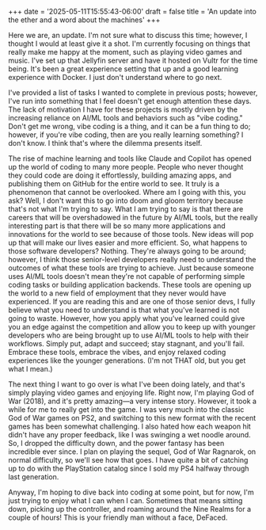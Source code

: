 +++
date = '2025-05-11T15:55:43-06:00'
draft = false
title = 'An update into the ether and a word about the machines'
+++

Here we are, an update. I'm not sure what to discuss this time; however, I thought I would at least give it a shot. I'm currently focusing on things that really make me happy at the moment, such as playing video games and music. I've set up that Jellyfin server and have it hosted on Vultr for the time being. It's been a great experience setting that up and a good learning experience with Docker. I just don't understand where to go next.

I've provided a list of tasks I wanted to complete in previous posts; however, I've run into something that I feel doesn't get enough attention these days. The lack of motivation I have for these projects is mostly driven by the increasing reliance on AI/ML tools and behaviors such as "vibe coding." Don't get me wrong, vibe coding is a thing, and it can be a fun thing to do; however, if you're vibe coding, then are you really learning something? I don't know. I think that's where the dilemma presents itself.

The rise of machine learning and tools like Claude and Copilot has opened up the world of coding to many more people. People who never thought they could code are doing it effortlessly, building amazing apps, and publishing them on GitHub for the entire world to see. It truly is a phenomenon that cannot be overlooked. Where am I going with this, you ask? Well, I don't want this to go into doom and gloom territory because that's not what I'm trying to say. What I am trying to say is that there are careers that will be overshadowed in the future by AI/ML tools, but the really interesting part is that there will be so many more applications and innovations for the world to see because of those tools. New ideas will pop up that will make our lives easier and more efficient. So, what happens to those software developers? Nothing. They're always going to be around; however, I think those senior-level developers really need to understand the outcomes of what these tools are trying to achieve. Just because someone uses AI/ML tools doesn't mean they're not capable of performing simple coding tasks or building application backends. These tools are opening up the world to a new field of employment that they never would have experienced. If you are reading this and are one of those senior devs, I fully believe what you need to understand is that what you've learned is not going to waste. However, how you apply what you've learned could give you an edge against the competition and allow you to keep up with younger developers who are being brought up to use AI/ML tools to help with their workflows. Simply put, adapt and succeed; stay stagnant, and you'll fail. Embrace these tools, embrace the vibes, and enjoy relaxed coding experiences like the younger generations. (I'm not THAT old, but you get what I mean.)

The next thing I want to go over is what I've been doing lately, and that's simply playing video games and enjoying life. Right now, I'm playing God of War (2018), and it's pretty amazing—a very intense story. However, it took a while for me to really get into the game. I was very much into the classic God of War games on PS2, and switching to this new format with the recent games has been somewhat challenging. I also hated how each weapon hit didn't have any proper feedback, like I was swinging a wet noodle around. So, I dropped the difficulty down, and the power fantasy has been incredible ever since. I plan on playing the sequel, God of War Ragnarok, on normal difficulty, so we'll see how that goes. I have quite a bit of catching up to do with the PlayStation catalog since I sold my PS4 halfway through last generation.

Anyway, I'm hoping to dive back into coding at some point, but for now, I'm just trying to enjoy what I can when I can. Sometimes that means sitting down, picking up the controller, and roaming around the Nine Realms for a couple of hours! This is your friendly man without a face, DeFaced.